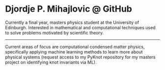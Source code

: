 # Djordje P. Mihajlovic @ GitHub

Currently a final year, masters physics student at the University of Edinburgh.
Interested in mathematical and computational techniques used to solve problems motivated by scientific theory.

------------------------------------------------------------------------------------------------------------------------------------------------------------------------------------

Current areas of focus are computational condensed matter physics, specifically applying machine learning methods to learn more about physical systems (request access to my PyKnot repository for my masters project on identifying knot invariants via ML).

